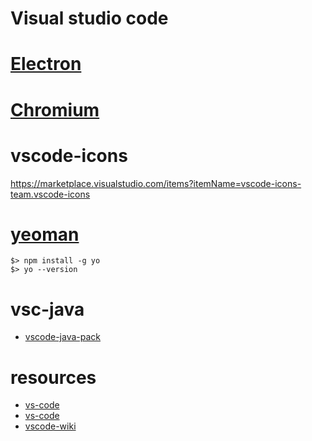 Visual studio code
=================



# [Electron](https://zh.wikipedia.org/wiki/Electron)


# [Chromium](https://zh.wikipedia.org/wiki/Chromium)



# vscode-icons

https://marketplace.visualstudio.com/items?itemName=vscode-icons-team.vscode-icons

# [yeoman](https://yeoman.io/)

	$> npm install -g yo
	$> yo --version


# vsc-java
+ [vscode-java-pack](https://github.com/Microsoft/vscode-java-pack)

# resources
+ [vs-code](https://code.visualstudio.com/)
+ [vs-code](https://github.com/Microsoft/vscode/)
+ [vscode-wiki](https://zh.wikipedia.org/wiki/Visual_Studio_Code)
